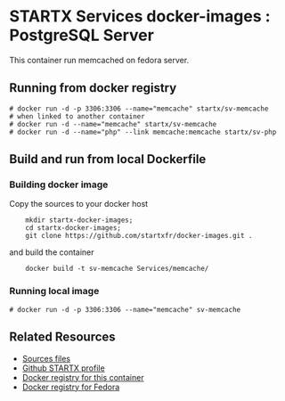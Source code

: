 # STARTX Services docker-images : PostgreSQL Server
This container run memcached on fedora server. 

## Running from docker registry

	# docker run -d -p 3306:3306 --name="memcache" startx/sv-memcache
	# when linked to another container
	# docker run -d --name="memcache" startx/sv-memcache
	# docker run -d --name="php" --link memcache:memcache startx/sv-php

## Build and run from local Dockerfile
### Building docker image
Copy the sources to your docker host 

        mkdir startx-docker-images; 
        cd startx-docker-images;
        git clone https://github.com/startxfr/docker-images.git .

and build the container

        docker build -t sv-memcache Services/memcache/

### Running local image

	# docker run -d -p 3306:3306 --name="memcache" sv-memcache

## Related Resources
* [Sources files](https://github.com/startxfr/docker-images/tree/master/Services/memcache)
* [Github STARTX profile](https://github.com/startxfr/docker-images)
* [Docker registry for this container](https://registry.hub.docker.com/u/startx/sv-memcache/)
* [Docker registry for Fedora](https://registry.hub.docker.com/u/fedora/)